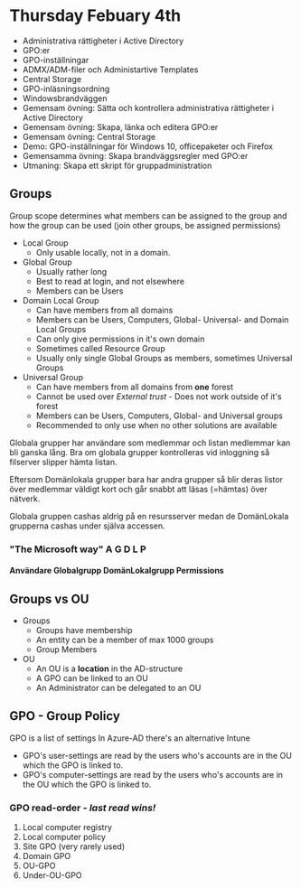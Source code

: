 # Thursday Febuary 4th
* Administrativa rättigheter i Active Directory
* GPO:er
* GPO-inställningar
* ADMX/ADM-filer och Administartive Templates
* Central Storage
* GPO-inläsningsordning
* Windowsbrandväggen
* Gemensam övning: Sätta och kontrollera administrativa rättigheter i Active Directory
* Gemensam övning: Skapa, länka och editera GPO:er
* Gemensam övning: Central Storage
* Demo: GPO-inställningar för Windows 10, officepaketer och Firefox
* Gemensamma övning: Skapa brandväggsregler med GPO:er
* Utmaning: Skapa ett skript för gruppadministration


## Groups
Group scope determines what members can be assigned to the group and
how the group can be used (join other groups, be assigned permissions)

* Local Group 
  * Only usable locally, not in a domain.
* Global Group
  * Usually rather long
  * Best to read at login, and not elsewhere
  * Members can be Users
* Domain Local Group
  * Can have members from all domains
  * Members can be Users, Computers, Global- Universal- and Domain Local Groups
  * Can only give permissions in it's own domain
  * Sometimes called Resource Group
  * Usually only single Global Groups as members, sometimes Universal Groups
* Universal Group
  * Can have members from all domains from **one** forest
  * Cannot be used over *External trust* - Does not work outside of it's forest
  * Members can be Users, Computers, Global- and Universal groups
  * Recommended to only use when no other solutions are available

Globala grupper har användare som medlemmar och listan medlemmar kan bli ganska lång.
Bra om globala grupper kontrolleras vid inloggning så filserver slipper hämta listan.

Eftersom Domänlokala grupper bara har andra grupper så blir deras listor över medlemmar
väldigt kort och går snabbt att läsas (=hämtas) över nätverk.

Globala gruppen cashas aldrig på en resursserver medan de
DomänLokala grupperna cashas under själva accessen.

### "The Microsoft way" A G D L P
#### **A**nvändare **G**lobalgrupp **D**omän**L**okalgrupp **P**ermissions


## Groups vs OU
* Groups
  - Groups have membership
  - An entity can be a member of max 1000 groups
  - Group Members 
* OU
  - An OU is a **location** in the AD-structure
  - A GPO can be linked to an OU
  - An Administrator can be delegated to an OU


## GPO - Group Policy
GPO is a list of settings
In Azure-AD there's an alternative Intune
* GPO's user-settings are read by the users who's accounts are in the OU which the GPO is linked to.
* GPO's computer-settings are read by the users who's accounts are in the OU which the GPO is linked to.

### GPO read-order - *last read wins!*
1. Local computer registry
2. Local computer policy
3. Site GPO (very rarely used)
4. Domain GPO
5. OU-GPO
6. Under-OU-GPO

